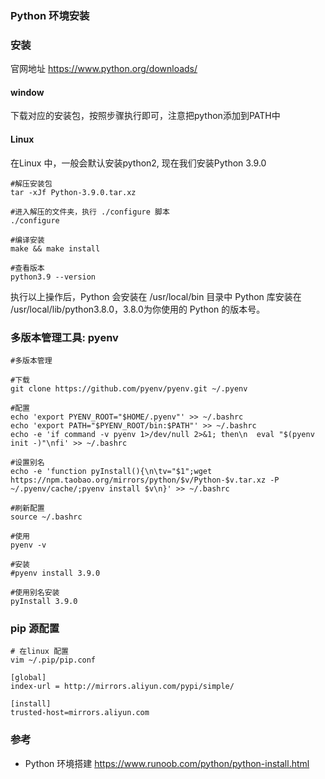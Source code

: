 ### Python 环境安装

### 安装

官网地址 https://www.python.org/downloads/

#### window 
下载对应的安装包，按照步骤执行即可，注意把python添加到PATH中

#### Linux 
在Linux 中，一般会默认安装python2, 现在我们安装Python 3.9.0


```
#解压安装包
tar -xJf Python-3.9.0.tar.xz

#进入解压的文件夹，执行 ./configure 脚本
./configure

#编译安装
make && make install

#查看版本
python3.9 --version
```

执行以上操作后，Python 会安装在 /usr/local/bin 目录中
Python 库安装在 /usr/local/lib/python3.8.0，3.8.0为你使用的 Python 的版本号。

### 多版本管理工具: pyenv
```
#多版本管理

#下载
git clone https://github.com/pyenv/pyenv.git ~/.pyenv

#配置
echo 'export PYENV_ROOT="$HOME/.pyenv"' >> ~/.bashrc
echo 'export PATH="$PYENV_ROOT/bin:$PATH"' >> ~/.bashrc
echo -e 'if command -v pyenv 1>/dev/null 2>&1; then\n  eval "$(pyenv init -)"\nfi' >> ~/.bashrc

#设置别名
echo -e 'function pyInstall(){\n\tv="$1";wget https://npm.taobao.org/mirrors/python/$v/Python-$v.tar.xz -P ~/.pyenv/cache/;pyenv install $v\n}' >> ~/.bashrc

#刷新配置
source ~/.bashrc

#使用
pyenv -v

#安装
#pyenv install 3.9.0 

#使用别名安装
pyInstall 3.9.0
```

### pip 源配置
```
# 在linux 配置
vim ~/.pip/pip.conf

[global]
index-url = http://mirrors.aliyun.com/pypi/simple/

[install]
trusted-host=mirrors.aliyun.com

```

### 参考
- Python 环境搭建 https://www.runoob.com/python/python-install.html